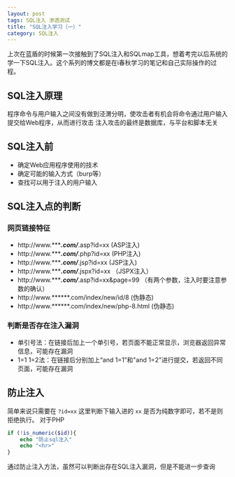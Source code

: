 ```yaml
---
layout: post
tags: SQL注入 渗透测试
title: "SQL注入学习（一）"
category: SQL注入
---
```


上次在蓝盾的时候第一次接触到了SQL注入和SQLmap工具，想着考完以后系统的学一下SQL注入。这个系列的博文都是在i春秋学习的笔记和自己实际操作的过程。

## SQL注入原理
程序命令与用户输入之间没有做到泾渭分明，使攻击者有机会将命令通过用户输入提交给Web程序，从而进行攻击 
注入攻击的最终是数据库，与平台和脚本无关
 
## SQL注入前
* 确定Web应用程序使用的技术
* 确定可能的输入方式（burp等）
* 查找可以用于注入的用户输入

## SQL注入点的判断

### 网页链接特征

* http://www.******.com/***.asp?id=xx (ASP注入)
* http://www.******.com/***.php?id=xx (PHP注入)
* http://www.******.com/***.jsp?id=xx (JSP注入)
* http://www.******.com/***.jspx?id=xx （JSPX注入）
* http://www.******.com/***.asp?id=xx&page=99 （有两个参数，注入时要注意参数的确认）
* http://www.******.com/index/new/id/8 (伪静态)
* http://www.******.com/index/new/php-8.html (伪静态)

### 判断是否存在注入漏洞
* 单引号法：在链接后加上一个单引号，若页面不能正常显示，浏览器返回异常信息，可能存在漏洞
* 1=1 1=2法：在链接后分别加上“and 1=1”和"and 1=2"进行提交，若返回不同页面，可能存在漏洞

## 防止注入
简单来说只需要在 `?id=xx` 这里判断下输入进的 `xx` 是否为纯数字即可，若不是则拒绝执行。
对于PHP

```php
if (!is_numeric($id)){
	echo "防止sql注入"
	echo "<hr>"
}
```

通过防止注入方法，虽然可以判断出存在SQL注入漏洞，但是不能进一步查询